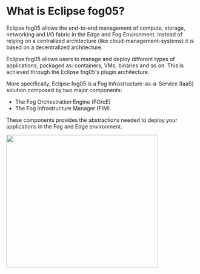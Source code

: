 # What is Eclipse fog05?

Eclipse fog05 allows the end-to-end management of compute, storage, networking and I/O fabric in the Edge and Fog Environment. Instead of relying on a centralized architecture (like cloud-management-systems) it is based on a decentralized architecture.

Eclipse fog05 allows users to manage and deploy different types of applications, packaged as: containers, VMs, binaries and so on. This is achieved through the Eclipse fog05's plugin architecture.

More specifically, Eclipse fog05 is a Fog Infrastructure-as-a-Service (IaaS) solution composed by two major components:

- The Fog Orchestration Engine (FOrcE)
- The Fog Infrastructure Manager (FIM)

These components provides the abstractions needed to deploy your applications in the Fog and Edge environment.

<!-- ![Fog Conceptual Model](../figures/fog05_concept.png) -->
<img src="../figures/fog05_concept.png" width="400" height="350" />